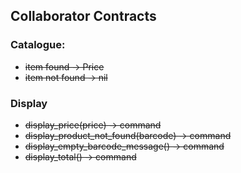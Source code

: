 ## Collaborator Contracts

### Catalogue:
- ~~item found -> Price~~
- ~~item not found -> nil~~

### Display
- ~~display_price(price) -> command~~
- ~~display_product_not_found(barcode) -> command~~
- ~~display_empty_barcode_message() -> command~~
- ~~display_total() -> command~~